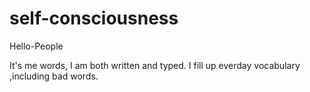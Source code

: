 # self-consciousness

Hello-People

It's me words, I am both written and typed.
I fill up everday vocabulary ,including bad words.
